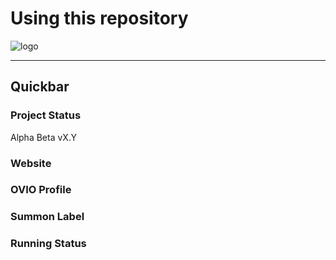 # Using this repository

![logo](http://tiof.click/TUWikiHeader)

***

## Quickbar

### Project Status

Alpha Beta vX.Y

### Website

### OVIO Profile

### Summon Label

### Running Status
